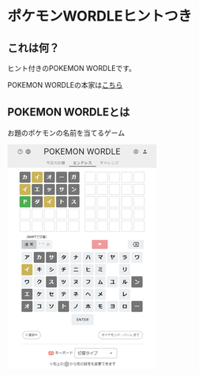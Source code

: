 # ポケモンWORDLEヒントつき

## これは何？

ヒント付きのPOKEMON WORDLEです。

POKEMON WORDLEの本家は[こちら](https://wordle.mega-yadoran.jp/)

## POKEMON WORDLEとは

お題のポケモンの名前を当てるゲーム

![POKEMON WORDLE](./images/PokemonWordle.PNG)

